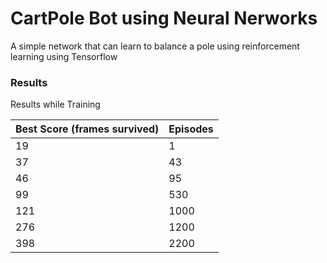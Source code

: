 # CartPole Bot using Neural Nerworks

A simple network that can learn to balance a pole using reinforcement learning using Tensorflow


### Results

Results while Training

| Best Score (frames survived) | Episodes |
| ------ | ------ |
| 19 | 1 |
| 37 | 43 |
| 46 | 95 |
| 99 | 530 |
| 121 | 1000 |
| 276 | 1200 |
| 398 | 2200 |